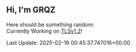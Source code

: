 ## Hi, I'm GRQZ
Here should be something random:  
Currently Working on [TLSv1.2](<https://www.ietf.org/rfc/rfc5246.txt>)!


Last Update: 2025-02-19 00:45:37.747016+00:00
